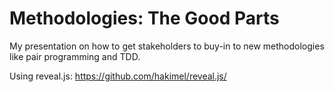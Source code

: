 Methodologies: The Good Parts
=============================

My presentation on how to get stakeholders to buy-in to new methodologies like pair programming and TDD.

Using reveal.js: https://github.com/hakimel/reveal.js/
